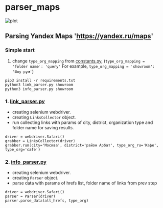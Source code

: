 # parser_maps
![plot](img.png)
## Parsing Yandex Maps 'https://yandex.ru/maps'
### Simple start
1. change ```type_org_mapping``` from [constants.py](https://github.com/artemsteshenko/parser_maps/blob/master/utils/constants.py), (```type_org_mapping = 'folder name': 'query'``` For example, ```type_org_mapping = 'showroom': 'Шоу-рум'```)


```
pip3 install -r requirements.txt
python3 link_parser.py showroom
python3 info_parser.py showroom
```


### 1. [link_parser.py](https://github.com/artemsteshenko/parser_maps/blob/master/link_parser.py)
- creating selenium webdriver. 
- creating ```LinksCollector``` object. 
- run collecting links with params of city, district, organization type and folder name for saving results. 
```
driver = webdriver.Safari()
grabber = LinksCollector(driver)
grabber.run(city='Москва', district='район Арбат', type_org_ru='Кафе', type_org='cafe')
```

### 2. [info_parser.py](https://github.com/artemsteshenko/parser_maps/blob/master/info_parser.py)
- creating selenium webdriver. 
- creating ```Parser``` object. 
- parse data with params of hrefs list, folder name of links from prev step
```
driver = webdriver.Safari()
parser = Parser(driver)
parser.parse_data(all_hrefs, type_org)
```
